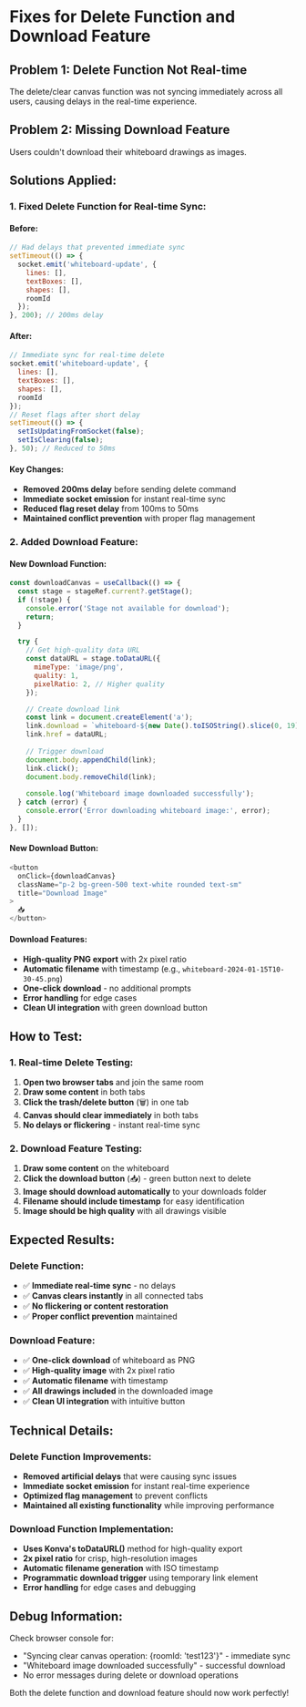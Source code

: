 # Fixes for Delete Function and Download Feature

## Problem 1: Delete Function Not Real-time
The delete/clear canvas function was not syncing immediately across all users, causing delays in the real-time experience.

## Problem 2: Missing Download Feature
Users couldn't download their whiteboard drawings as images.

## Solutions Applied:

### **1. Fixed Delete Function for Real-time Sync:**

#### **Before:**
```javascript
// Had delays that prevented immediate sync
setTimeout(() => {
  socket.emit('whiteboard-update', { 
    lines: [], 
    textBoxes: [], 
    shapes: [], 
    roomId 
  });
}, 200); // 200ms delay
```

#### **After:**
```javascript
// Immediate sync for real-time delete
socket.emit('whiteboard-update', { 
  lines: [], 
  textBoxes: [], 
  shapes: [], 
  roomId 
});
// Reset flags after short delay
setTimeout(() => {
  setIsUpdatingFromSocket(false);
  setIsClearing(false);
}, 50); // Reduced to 50ms
```

#### **Key Changes:**
- **Removed 200ms delay** before sending delete command
- **Immediate socket emission** for instant real-time sync
- **Reduced flag reset delay** from 100ms to 50ms
- **Maintained conflict prevention** with proper flag management

### **2. Added Download Feature:**

#### **New Download Function:**
```javascript
const downloadCanvas = useCallback(() => {
  const stage = stageRef.current?.getStage();
  if (!stage) {
    console.error('Stage not available for download');
    return;
  }

  try {
    // Get high-quality data URL
    const dataURL = stage.toDataURL({
      mimeType: 'image/png',
      quality: 1,
      pixelRatio: 2, // Higher quality
    });

    // Create download link
    const link = document.createElement('a');
    link.download = `whiteboard-${new Date().toISOString().slice(0, 19).replace(/:/g, '-')}.png`;
    link.href = dataURL;
    
    // Trigger download
    document.body.appendChild(link);
    link.click();
    document.body.removeChild(link);
    
    console.log('Whiteboard image downloaded successfully');
  } catch (error) {
    console.error('Error downloading whiteboard image:', error);
  }
}, []);
```

#### **New Download Button:**
```javascript
<button
  onClick={downloadCanvas}
  className="p-2 bg-green-500 text-white rounded text-sm"
  title="Download Image"
>
  📥
</button>
```

#### **Download Features:**
- **High-quality PNG export** with 2x pixel ratio
- **Automatic filename** with timestamp (e.g., `whiteboard-2024-01-15T10-30-45.png`)
- **One-click download** - no additional prompts
- **Error handling** for edge cases
- **Clean UI integration** with green download button

## How to Test:

### **1. Real-time Delete Testing:**
1. **Open two browser tabs** and join the same room
2. **Draw some content** in both tabs
3. **Click the trash/delete button** (🗑️) in one tab
4. **Canvas should clear immediately** in both tabs
5. **No delays or flickering** - instant real-time sync

### **2. Download Feature Testing:**
1. **Draw some content** on the whiteboard
2. **Click the download button** (📥) - green button next to delete
3. **Image should download automatically** to your downloads folder
4. **Filename should include timestamp** for easy identification
5. **Image should be high quality** with all drawings visible

## Expected Results:

### **Delete Function:**
- ✅ **Immediate real-time sync** - no delays
- ✅ **Canvas clears instantly** in all connected tabs
- ✅ **No flickering or content restoration**
- ✅ **Proper conflict prevention** maintained

### **Download Feature:**
- ✅ **One-click download** of whiteboard as PNG
- ✅ **High-quality image** with 2x pixel ratio
- ✅ **Automatic filename** with timestamp
- ✅ **All drawings included** in the downloaded image
- ✅ **Clean UI integration** with intuitive button

## Technical Details:

### **Delete Function Improvements:**
- **Removed artificial delays** that were causing sync issues
- **Immediate socket emission** for instant real-time experience
- **Optimized flag management** to prevent conflicts
- **Maintained all existing functionality** while improving performance

### **Download Function Implementation:**
- **Uses Konva's toDataURL()** method for high-quality export
- **2x pixel ratio** for crisp, high-resolution images
- **Automatic filename generation** with ISO timestamp
- **Programmatic download trigger** using temporary link element
- **Error handling** for edge cases and debugging

## Debug Information:
Check browser console for:
- "Syncing clear canvas operation: {roomId: 'test123'}" - immediate sync
- "Whiteboard image downloaded successfully" - successful download
- No error messages during delete or download operations

Both the delete function and download feature should now work perfectly!




